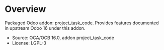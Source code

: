 # Overview

Packaged Odoo addon: project_task_code. Provides features documented in upstream Odoo 16 under this addon.

- Source: OCA/OCB 16.0, addon project_task_code
- License: LGPL-3
